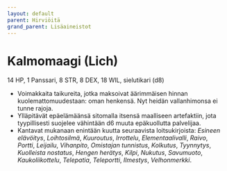 ```yaml
---
layout: default
parent: Hirviöitä
grand_parent: Lisäaineistot
---
```


# Kalmomaagi (Lich)

14 HP, 1 Panssari, 8 STR, 8 DEX, 18 WIL, sielutikari (d8)

- Voimakkaita taikureita, jotka maksoivat äärimmäisen hinnan kuolemattomuudestaan: oman henkensä. Nyt heidän vallanhimonsa ei tunne rajoja.
- Ylläpitävät epäelämäänsä sitomalla itsensä maalliseen artefaktiin, jota tyypillisesti suojelee vähintään d6 muuta epäkuollutta palvelijaa.
- Kantavat mukanaan enintään kuutta seuraavista loitsukirjoista: _Esineen elävöitys_, _Loihtosilmä_, _Kuuroutus_, _Irrottelu_, _Elementaalivalli_, _Raivo_, _Portti_, _Leijailu_, _Vihanpito_, _Omistajan tunnistus_, _Kolkutus_, _Tyynnytys_, _Kuolleista nostatus_, _Hengen herätys_, _Kilpi_, _Nukutus_, _Savumuoto_, _Kaukoliikottelu_, _Telepatia_, _Teleportti_, _Ilmestys_, _Velhonmerkki_.